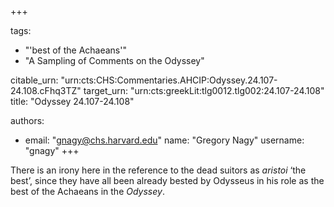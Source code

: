 +++

tags:
- "&#39;best of the Achaeans&#39;"
- "A Sampling of Comments on the Odyssey"

citable_urn: "urn:cts:CHS:Commentaries.AHCIP:Odyssey.24.107-24.108.cFhq3TZ"
target_urn: "urn:cts:greekLit:tlg0012.tlg002:24.107-24.108"
title: "Odyssey 24.107-24.108"

authors:
- email: "gnagy@chs.harvard.edu"
  name: "Gregory Nagy"
  username: "gnagy"
+++

<p>There is an irony here in the reference to the dead suitors as <em>aristoi</em> ‘the best’, since they have all been already bested by Odysseus in his role as the best of the Achaeans in the <em>Odyssey</em>.  </p>
